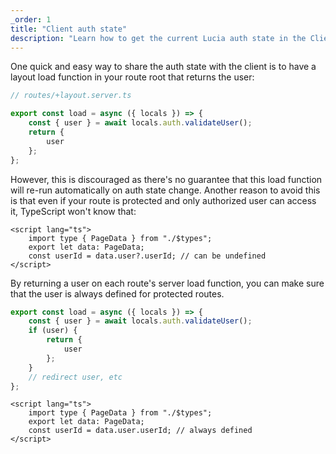 ```yaml
---
_order: 1
title: "Client auth state"
description: "Learn how to get the current Lucia auth state in the Client in SvelteKit"
---
```


One quick and easy way to share the auth state with the client is to have a layout load function in your route root that returns the user:

```ts
// routes/+layout.server.ts

export const load = async ({ locals }) => {
	const { user } = await locals.auth.validateUser();
	return {
		user
	};
};
```

However, this is discouraged as there's no guarantee that this load function will re-run automatically on auth state change. Another reason to avoid this is that even if your route is protected and only authorized user can access it, TypeScript won't know that:

```svelte
<script lang="ts">
	import type { PageData } from "./$types";
	export let data: PageData;
	const userId = data.user?.userId; // can be undefined
</script>
```

By returning a user on each route's server load function, you can make sure that the user is always defined for protected routes.

```ts
export const load = async ({ locals }) => {
	const { user } = await locals.auth.validateUser();
	if (user) {
		return {
			user
		};
	}
	// redirect user, etc
};
```

```svelte
<script lang="ts">
	import type { PageData } from "./$types";
	export let data: PageData;
	const userId = data.user.userId; // always defined
</script>
```
